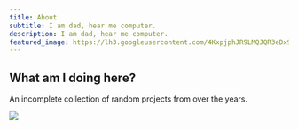 ```yaml
---
title: About
subtitle: I am dad, hear me computer.
description: I am dad, hear me computer.
featured_image: https://lh3.googleusercontent.com/4KxpjphJR9LMQJQR3eDx9-uDJCL5--yZaV1hPtDGWgklTraZrzmTYKPI4R8YPbyJg9LKHqI8-07uVZW0V-zwCu26poYKVfFAz4VUL_0f6JQu3y-_rCNGAnqPfXFU9l12y-73OlClX8KXGXUd-wWXGaBf52ebwrSx25GhJCLLhyGgtiHF4LC_-RoMKRs8w7R4k6LCJEkvXl9eLwAuxpJ7jJObss56hj-bZ15m_Kjith_WqcMKolQxwVzXoLx45gU3M4YaxBxqtuo330JNeSZToeAtlTlMH1APWM7TZbrdcj7VzBj5wDs1MJLy4070SEmuWf6Ky9MVnic0PrpLE6v6TkTRyma_CabFlotXkhNaA4we6mC9F0NiYysr1236P-sVikWBnevnWpZk1QUPvCkccOUZdcUQMeJjM5aDytVi77T9gdIilXEbXnHqf3jfWPJ_RPdBq83PTHPgZeKXbvxqOGGc-kzugoZj3qH1B4FUHsOyNZCJ2JXZo7O9VgyQde6OhyVHOWDao4i9nmNrLzcniAyVzjpRXbHvUp_NviMgPmys6rqVU7OI2E4g7JNiNM0dKMVS34Fgbaaa69xrNSOMDNz9-awxVnY9YlWMjPX71WQ8C0SFe1GieuJ1yf226K6MxduPchdikPt7PL8iMh9XLnU1yZiI6z9d=w1080-h809-no
---
```


## What am I doing here?
An incomplete collection of random projects from over the years.

![](https://lh3.googleusercontent.com/K7DdhG3IxzDIrVu6ykwSjCFJR7l1Q7VbMrNLWjWvMs2rku_PMl2BvqvQu1uXw2fLVCyvvbX1XFUnE4ySll8UB_zZiMyaEqhJIfZ4gE5WjQ61ILC9vV4p3spLlSkNoF1kW2UNSlZ2tDTW9k20AqF0zw7g4b_uNn0Gk5UJirUC6WYluUo2hDwQsTOUD9t_isiStg-NXyV3GsqIuqLes5YPe-5nN_taYDeXuc76Y-MFQBZE7Va67Gf-v1SS383d0oZbRSsNv7eM77-IbJSC38hcAbF18bk4o5g5f4WBGPGnPcL8tkwqA16M6kdSdqcTqvpSaZ8fDA6XFL_Mh5rZooYoVed-TaypZq0W1O2zeko6BXH9Frdf8LIrCplDBXv6p16kjofAv7DiXgtVNQIZZWvWuH6sD8hEIwlP9iRNHEv1oL-_VtsrkuAP-TA3PcexKI_zL094LqqXiw-126_GPZHCTjk81Zy1-AVfLo8-u6qcQula8hF-drdMjjPS0cIXh1TUMciPARMOzafa9z59k9W_cb1Cyllejd-oiJjBVxEMUdjhQwtC_ZJ26CFXHJ--w7N-Y7Zr8XEINwuVGuN-DztK_MmIEBF2QIiHYRJbAbQc8_EWs9LYvtB4lsvlyo0bFQ09mB9Ew8a1tEu1_f7m9RqTIHvNTi3-Dku_DTcc-vSOZP5ghp_yKHm-CjxPypshmSD4nYxma6jz1ZEygfFi4qMoYgSreA=w1200-h900-no)
